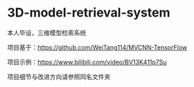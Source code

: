 # 3D-model-retrieval-system
本人毕设，三维模型检索系统

项目基于：https://github.com/WeiTang114/MVCNN-TensorFlow

项目示例：https://www.bilibili.com/video/BV13K411p7Su

项目细节与改进方向请参照同名文件夹
